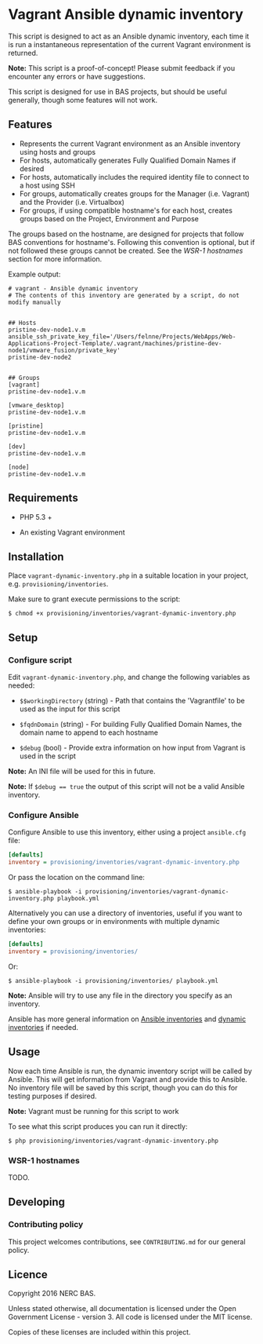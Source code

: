 # Vagrant Ansible dynamic inventory

This script is designed to act as an Ansible dynamic inventory, each time it is run a instantaneous representation
of the current Vagrant environment is returned.

**Note:** This script is a proof-of-concept! Please submit feedback if you encounter any errors or have suggestions.

This script is designed for use in BAS projects, but should be useful generally, though some features will not work.

## Features

* Represents the current Vagrant environment as an Ansible inventory using hosts and groups
* For hosts, automatically generates Fully Qualified Domain Names if desired
* For hosts, automatically includes the required identity file to connect to a host using SSH
* For groups, automatically creates groups for the Manager (i.e. Vagrant) and the Provider (i.e. Virtualbox)
* For groups, if using compatible hostname's for each host, creates groups based on the Project, Environment and Purpose

The groups based on the hostname, are designed for projects that follow BAS conventions for hostname's. Following this
convention is optional, but if not followed these groups cannot be created. See the *WSR-1 hostnames* section for 
more information.

Example output:

```
# vagrant - Ansible dynamic inventory
# The contents of this inventory are generated by a script, do not modify manually


## Hosts
pristine-dev-node1.v.m ansible_ssh_private_key_file='/Users/felnne/Projects/WebApps/Web-Applications-Project-Template/.vagrant/machines/pristine-dev-node1/vmware_fusion/private_key'
pristine-dev-node2


## Groups
[vagrant]
pristine-dev-node1.v.m

[vmware_desktop]
pristine-dev-node1.v.m

[pristine]
pristine-dev-node1.v.m

[dev]
pristine-dev-node1.v.m

[node]
pristine-dev-node1.v.m
```

## Requirements

* PHP 5.3 +

* An existing Vagrant environment

## Installation

Place `vagrant-dynamic-inventory.php` in a suitable location in your project, e.g. `provisioning/inventories`.

Make sure to grant execute permissions to the script:

```
$ chmod +x provisioning/inventories/vagrant-dynamic-inventory.php
```

## Setup

### Configure script

Edit `vagrant-dynamic-inventory.php`, and change the following variables as needed:

* `$$workingDirectory` (string) - Path that contains the 'Vagrantfile' to be used as the input for this script

* `$fqdnDomain` (string) - For building Fully Qualified Domain Names, the domain name to append to each hostname

* `$debug` (bool) - Provide extra information on how input from Vagrant is used in the script

**Note:** An INI file will be used for this in future.

**Note:** If `$debug == true` the output of this script will not be a valid Ansible inventory.

### Configure Ansible

Configure Ansible to use this inventory, either using a project `ansible.cfg` file:

```ini
[defaults]
inventory = provisioning/inventories/vagrant-dynamic-inventory.php
```

Or pass the location on the command line:

```
$ ansible-playbook -i provisioning/inventories/vagrant-dynamic-inventory.php playbook.yml
```

Alternatively you can use a directory of inventories, useful if you want to define your own groups or in environments
with multiple dynamic inventories:

```ini
[defaults]
inventory = provisioning/inventories/
```

Or:

```
$ ansible-playbook -i provisioning/inventories/ playbook.yml
```

**Note:** Ansible will try to use any file in the directory you specify as an inventory.

Ansible has more general information on [Ansible inventories](http://docs.ansible.com/ansible/intro_inventory.html) 
and [dynamic inventories](http://docs.ansible.com/ansible/intro_dynamic_inventory.html) if needed.

## Usage

Now each time Ansible is run, the dynamic inventory script will be called by Ansible. This will get information from
Vagrant and provide this to Ansible. No inventory file will be saved by this script, though you can do this for testing
purposes if desired.

**Note:** Vagrant must be running for this script to work

To see what this script produces you can run it directly:

```
$ php provisioning/inventories/vagrant-dynamic-inventory.php
```

### WSR-1 hostnames

TODO.

## Developing

### Contributing policy

This project welcomes contributions, see `CONTRIBUTING.md` for our general policy.

## Licence

Copyright 2016 NERC BAS.

Unless stated otherwise, all documentation is licensed under the Open Government License - version 3. All code is
licensed under the MIT license.

Copies of these licenses are included within this project.
